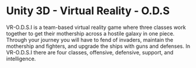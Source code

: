 # Unity 3D - Virtual Reality - O.D.S
VR-O.D.S.I is a team-based virtual reality game where three classes work together to get their mothership across a hostile galaxy in one piece. Through your journey you will have to fend of invaders, maintain the mothership and fighters, and upgrade the ships with guns and defenses.    In VR-O.D.S.I there are four classes, offensive, defensive, support, and intelligence. 
